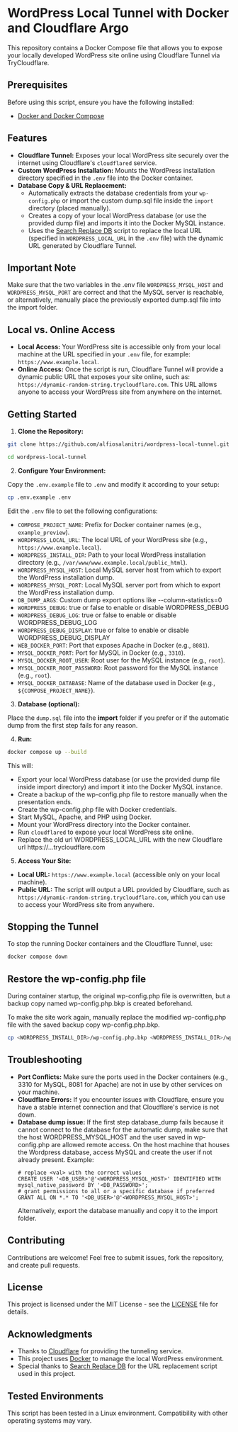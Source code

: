 # WordPress Local Tunnel with Docker and Cloudflare Argo

This repository contains a Docker Compose file that allows you to expose your locally developed WordPress site online using Cloudflare Tunnel via TryCloudflare.

## Prerequisites

Before using this script, ensure you have the following installed:

- [Docker and Docker Compose](https://www.docker.com/)

## Features

- **Cloudflare Tunnel:** Exposes your local WordPress site securely over the internet using Cloudflare's `cloudflared` service.
- **Custom WordPress Installation:** Mounts the WordPress installation directory specified in the `.env` file into the Docker container.
- **Database Copy & URL Replacement:**
    - Automatically extracts the database credentials from your `wp-config.php` or import the custom dump.sql file inside the `import` directory (placed manually).
    - Creates a copy of your local WordPress database (or use the provided dump file) and imports it into the Docker MySQL instance.
    - Uses the [Search Replace DB](https://github.com/interconnectit/search-replace-db) script to replace the local URL (specified in `WORDPRESS_LOCAL_URL` in the `.env` file) with the dynamic URL generated by Cloudflare Tunnel.

## Important Note

Make sure that the two variables in the .env file `WORDPRESS_MYSQL_HOST` and `WORDPRESS_MYSQL_PORT` are correct and that the MySQL server is reachable, or alternatively, manually place the previously exported dump.sql file into the import folder.

## Local vs. Online Access

- **Local Access:** Your WordPress site is accessible only from your local machine at the URL specified in your `.env` file, for example: `https://www.example.local`.
- **Online Access:** Once the script is run, Cloudflare Tunnel will provide a dynamic public URL that exposes your site online, such as: `https://dynamic-random-string.trycloudflare.com`. This URL allows anyone to access your WordPress site from anywhere on the internet.

## Getting Started

1. **Clone the Repository:**

```bash
git clone https://github.com/alfiosalanitri/wordpress-local-tunnel.git #or download the package zip from latest release

cd wordpress-local-tunnel
```

2. **Configure Your Environment:**

Copy the `.env.example` file to `.env` and modify it according to your setup:

```bash
cp .env.example .env
```

Edit the `.env` file to set the following configurations:

- `COMPOSE_PROJECT_NAME`: Prefix for Docker container names (e.g., `example_preview`).
- `WORDPRESS_LOCAL_URL`: The local URL of your WordPress site (e.g., `https://www.example.local`).
- `WORDPRESS_INSTALL_DIR`: Path to your local WordPress installation directory (e.g., `/var/www/www.example.local/public_html`).
- `WORDPRESS_MYSQL_HOST`: Local MySQL server host from which to export the WordPress installation dump.
- `WORDPRESS_MYSQL_PORT`: Local MySQL server port from which to export the WordPress installation dump.
- `DB_DUMP_ARGS`: Custom dump export options like --column-statistics=0
- `WORDPRESS_DEBUG`: true or false to enable or disable WORDPRESS_DEBUG
- `WORDPRESS_DEBUG_LOG`: true or false to enable or disable WORDPRESS_DEBUG_LOG
- `WORDPRESS_DEBUG_DISPLAY`: true or false to enable or disable WORDPRESS_DEBUG_DISPLAY
- `WEB_DOCKER_PORT`: Port that exposes Apache in Docker (e.g., `8081`).
- `MYSQL_DOCKER_PORT`: Port for MySQL in Docker (e.g., `3310`).
- `MYSQL_DOCKER_ROOT_USER`: Root user for the MySQL instance (e.g., `root`).
- `MYSQL_DOCKER_ROOT_PASSWORD`: Root password for the MySQL instance (e.g., `root`).
- `MYSQL_DOCKER_DATABASE`: Name of the database used in Docker (e.g., `${COMPOSE_PROJECT_NAME}`).

3. **Database (optional):**

Place the `dump.sql` file into the **import** folder if you prefer or if the automatic dump from the first step fails for any reason.

4. **Run:**

```bash
docker compose up --build
```

This will:

- Export your local WordPress database (or use the provided dump file inside import directory) and import it into the Docker MySQL instance.
- Create a backup of the wp-config.php file to restore manually when the presentation ends.
- Create the wp-config.php file with Docker credentials.
- Start MySQL, Apache, and PHP using Docker.
- Mount your WordPress directory into the Docker container.
- Run `cloudflared` to expose your local WordPress site online.
- Replace the old url WORDPRESS_LOCAL_URL with the new Cloudflare url https://...trycloudflare.com

5. **Access Your Site:**

- **Local URL:** `https://www.example.local` (accessible only on your local machine).
- **Public URL:** The script will output a URL provided by Cloudflare, such as `https://dynamic-random-string.trycloudflare.com`, which you can use to access your WordPress site from anywhere.

## Stopping the Tunnel

To stop the running Docker containers and the Cloudflare Tunnel, use:

```bash
docker compose down
```

## Restore the wp-config.php file

During container startup, the original wp-config.php file is overwritten, but a backup copy named wp-config.php.bkp is created beforehand.

To make the site work again, manually replace the modified wp-config.php file with the saved backup copy wp-config.php.bkp.

```bash
cp <WORDPRESS_INSTALL_DIR>/wp-config.php.bkp <WORDPRESS_INSTALL_DIR>/wp-config.php
```

## Troubleshooting

- **Port Conflicts:** Make sure the ports used in the Docker containers (e.g., 3310 for MySQL, 8081 for Apache) are not in use by other services on your machine.
- **Cloudflare Errors:** If you encounter issues with Cloudflare, ensure you have a stable internet connection and that Cloudflare's service is not down.
- **Database dump issue:** If the first step database_dump fails because it cannot connect to the database for the automatic dump, make sure that the host WORDPRESS_MYSQL_HOST and the user saved in wp-config.php are allowed remote access. On the host machine that houses the Wordpress database, access MySQL and create the user if not already present. Example: 
    ```
    # replace <val> with the correct values
    CREATE USER '<DB_USER>'@'<WORDPRESS_MYSQL_HOST>' IDENTIFIED WITH mysql_native_password BY '<DB_PASSWORD>';
    # grant permissions to all or a specific database if preferred
    GRANT ALL ON *.* TO '<DB_USER>'@'<WORDPRESS_MYSQL_HOST>';
    ```
    Alternatively, export the database manually and copy it to the import folder.

## Contributing

Contributions are welcome! Feel free to submit issues, fork the repository, and create pull requests.

## License

This project is licensed under the MIT License - see the [LICENSE](LICENSE) file for details.

## Acknowledgments

- Thanks to [Cloudflare](https://www.cloudflare.com/) for providing the tunneling service.
- This project uses [Docker](https://www.docker.com/) to manage the local WordPress environment.
- Special thanks to [Search Replace DB](https://github.com/interconnectit/search-replace-db) for the URL replacement script used in this project.

## Tested Environments

This script has been tested in a Linux environment. Compatibility with other operating systems may vary.
